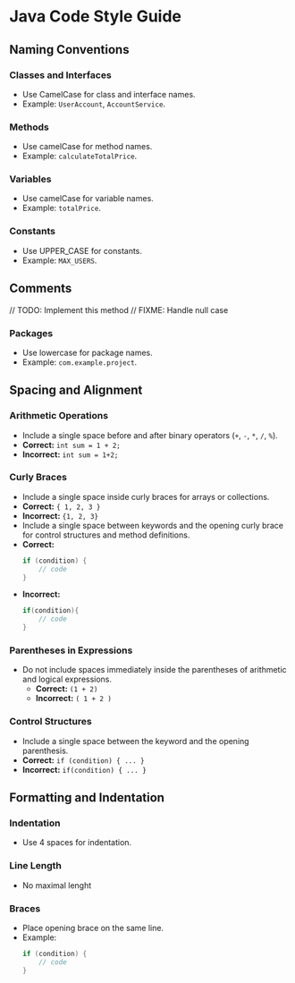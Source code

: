 # Java Code Style Guide


## Naming Conventions
### Classes and Interfaces
- Use CamelCase for class and interface names.
- Example: `UserAccount`, `AccountService`.

### Methods
- Use camelCase for method names.
- Example: `calculateTotalPrice`.

### Variables
- Use camelCase for variable names.
- Example: `totalPrice`.

### Constants
- Use UPPER_CASE for constants.
- Example: `MAX_USERS`.

## Comments
// TODO: Implement this method
// FIXME: Handle null case

### Packages
- Use lowercase for package names.
- Example: `com.example.project`.



## Spacing and Alignment
### Arithmetic Operations
- Include a single space before and after binary operators (`+`, `-`, `*`, `/`, `%`).
- **Correct:** `int sum = 1 + 2;`
- **Incorrect:** `int sum = 1+2;`

### Curly Braces
- Include a single space inside curly braces for arrays or collections.
- **Correct:** `{ 1, 2, 3 }`
- **Incorrect:** `{1, 2, 3}`
- Include a single space between keywords and the opening curly brace for control structures and method definitions.
- **Correct:**
  ```java
  if (condition) {
      // code
  }
  ```
- **Incorrect:**
  ```java
  if(condition){
      // code
  }
    ```
### Parentheses in Expressions
- Do not include spaces immediately inside the parentheses of arithmetic and logical expressions.
  - **Correct:** `(1 + 2)`
  - **Incorrect:** `( 1 + 2 )`

### Control Structures
- Include a single space between the keyword and the opening parenthesis.
- **Correct:** `if (condition) { ... }`
- **Incorrect:** `if(condition) { ... }`


## Formatting and Indentation
### Indentation
- Use 4 spaces for indentation.

### Line Length
- No maximal lenght

### Braces
- Place opening brace on the same line.
- Example:
  ```java
  if (condition) {
      // code
  }
